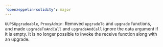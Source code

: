 ```yaml
---
'openzeppelin-solidity': major
---
```


`UUPSUpgradeable`, `ProxyAdmin`: Removed `upgradeTo` and `upgrade` functions, and made `upgradeToAndCall` and `upgradeAndCall` ignore the data argument if it is empty. It is no longer possible to invoke the receive function along with an upgrade.
